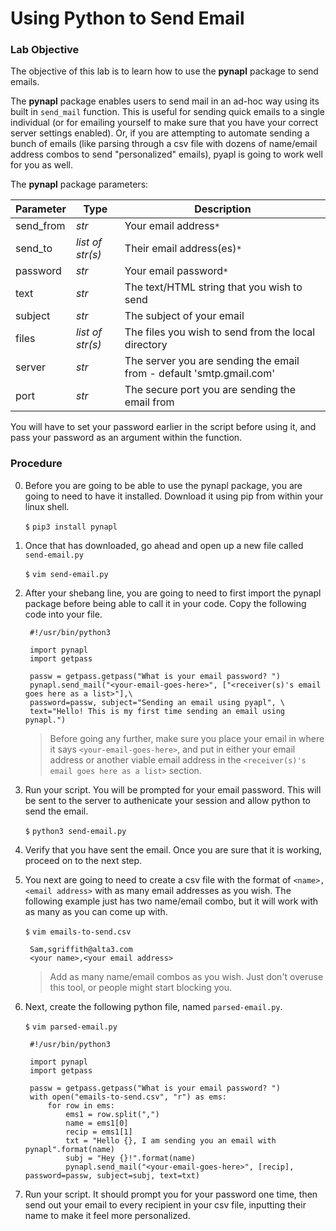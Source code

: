 # Using Python to Send Email

### Lab Objective
The objective of this lab is to learn how to use the **pynapl** package to send emails. 

The **pynapl** package enables users to send mail in an ad-hoc way using its built in `send_mail` function. This is useful for sending quick emails to a single individual (or for emailing yourself to make sure that you have your correct server settings enabled). Or, if you are attempting to automate sending a bunch of emails (like parsing through a csv file with dozens of name/email address combos to send "personalized" emails), pyapl is going to work well for you as well.

The **pynapl** package parameters:

|Parameter | Type| Description|
|---|---| ---|
|send_from | _str_ |Your email address`*`|
|send_to | _list of str(s)_| Their email address(es)`*`|
|password | _str_ | Your email password`*`|
|text | _str_ | The text/HTML string that you wish to send|
|subject| _str_ | The subject of your email|
|files| _list of str(s)_ | The files you wish to send from the local directory
|server| _str_ | The server you are sending the email from - default 'smtp.gmail.com'|
|port| _str_ | The secure port you are sending the email from |


You will have to set your password earlier in the script before using it, and pass your password as an argument within the function. 

### Procedure
0. Before you are going to be able to use the pynapl package, you are going to need to have it installed. Download it using pip from within your linux shell.

    `$` `pip3 install pynapl`
    
0. Once that has downloaded, go ahead and open up a new file called `send-email.py`

    `$` `vim send-email.py`
    
0. After your shebang line, you are going to need to first import the pynapl package before being able to call it in your code. Copy the following code into your file.

        #!/usr/bin/python3
        
        import pynapl
        import getpass
        
        passw = getpass.getpass("What is your email password? ")
        pynapl.send_mail("<your-email-goes-here>", ["<receiver(s)'s email goes here as a list>"],\
        password=passw, subject="Sending an email using pyapl", \
        text="Hello! This is my first time sending an email using pynapl.") 
        
    > Before going any further, make sure you place your email in where it says `<your-email-goes-here>`, and put in either your email address or another viable email address in the `<receiver(s)'s email goes here as a list>` section.
        
0. Run your script. You will be prompted for your email password. This will be sent to the server to authenicate your session and allow python to send the email.

    `$` `python3 send-email.py`
    
0. Verify that you have sent the email. Once you are sure that it is working, proceed on to the next step.

0. You next are going to need to create a csv file with the format of `<name>,<email address>` with as many email addresses as you wish. The following example just has two name/email combo, but it will work with as many as you can come up with.

    `$` `vim emails-to-send.csv`
    
        Sam,sgriffith@alta3.com
        <your name>,<your email address>
        
    > Add as many name/email combos as you wish. Just don't overuse this tool, or people might start blocking you.
    
0. Next, create the following python file, named `parsed-email.py`.

    `$` `vim parsed-email.py`
    
        #!/usr/bin/python3
        
        import pynapl
        import getpass
        
        passw = getpass.getpass("What is your email password? ")
        with open("emails-to-send.csv", "r") as ems:
            for row in ems:
                ems1 = row.split(",")
                name = ems1[0]
                recip = ems1[1]
                txt = "Hello {}, I am sending you an email with pynapl".format(name)
                subj = "Hey {}!".format(name)
                pynapl.send_mail("<your-email-goes-here>", [recip], password=passw, subject=subj, text=txt)   
                
0. Run your script. It should prompt you for your password one time, then send out your email to every recipient in your csv file, inputting their name to make it feel more personalized.

